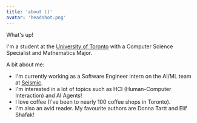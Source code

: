 ```yaml
---
title: 'about ()'
avatar: 'headshot.png'
---
```


What's up!

I'm a student at the [University of Toronto](https://www.utoronto.ca/) with a Computer Science Specialist and Mathematics Major.

A bit about me:

- I'm currently working as a Software Engineer intern on the AI/ML team at [Seismic](https://seismic.com/).
- I'm interested in a lot of topics such as HCI (Human-Computer Interaction) and AI Agents!
- I love coffee (I've been to nearly 100 coffee shops in Toronto).
- I'm also an avid reader. My favourite authors are Donna Tartt and Elif Shafak!
